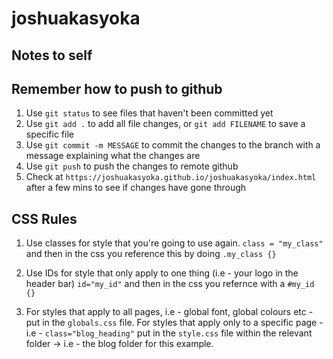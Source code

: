 # joshuakasyoka

## Notes to self
## Remember how to push to github
1. Use `git status` to see files that haven't been committed yet
2. Use `git add .` to add all file changes, or `git add FILENAME` to save a specific file
3. Use `git commit -m MESSAGE` to commit the changes to the branch with a message explaining what the changes are
4. Use `git push` to push the changes to remote github
5. Check at `https://joshuakasyoka.github.io/joshuakasyoka/index.html` after a few mins to see if changes have gone through


## CSS Rules
1. Use classes for style that you're going to use again.
`class = "my_class"` and then in the css you reference this by doing `.my_class {}`

2. Use IDs for style that only apply to one thing (i.e - your logo in the header bar)
`id="my_id"` and then in the css you refernce with a `#my_id {}`

3. For styles that apply to all pages, i.e - global font, global colours etc - put in the `globals.css` file. For styles that apply only to a specific page - i.e - `class="blog_heading"` put in the `style.css` file within the relevant folder -> i.e  - the blog folder for this example.